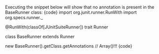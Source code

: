Executing the snippet below will show that no annotation is present in the BaseRunner class:
{code}
import org.junit.runner.RunWith
import org.specs.runner._

@RunWith(classOf[JUnitSuiteRunner])
trait Runner

class BaseRunner extends Runner

new BaseRunner().getClass.getAnnotations // Array()!!!
{code}


